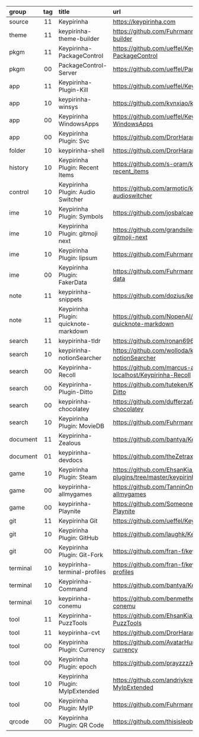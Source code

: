 group    | tag | title                                 | url
:-       | :-: | :-                                    | :-
source   | 11  | Keypirinha                            | https://keypirinha.com
theme    | 11  | keypirinha-theme-builder              | https://github.com/Fuhrmann/keypirinha-theme-builder
pkgm     | 11  | Keypirinha-PackageControl             | https://github.com/ueffel/Keypirinha-PackageControl
pkgm     | 00  | PackageControl-Server                 | https://github.com/ueffel/PackageControl-Server
app      | 11  | Keypirinha-Plugin-Kill                | https://github.com/ueffel/Keypirinha-Plugin-Kill
app      | 10  | keypirinha-winsys                     | https://github.com/kvnxiao/keypirinha-winsys
app      | 00  | Keypirinha WindowsApps                | https://github.com/ueffel/Keypirinha-WindowsApps
app      | 00  | Keypirinha Plugin: Svc                | https://github.com/DrorHarari/keypirinha-svc
folder   | 10  | keypirinha-shell                      | https://github.com/DrorHarari/keypirinha-shell
history  | 10  | Keypirinha Plugin: Recent Items       | https://github.com/s-oram/keypirinha-recent_items
control  | 10  | Keypirinha Plugin: Audio Switcher     | https://github.com/armotic/keypirinha-audioswitcher
ime      | 10  | Keypirinha Plugin: Symbols            | https://github.com/josbalcaen/keypirinha-symbols
ime      | 10  | Keypirinha Plugin: gitmoji next       | https://github.com/grandsilence/keypirinha-gitmoji-next
ime      | 10  | Keypirinha Plugin: lipsum             | https://github.com/Fuhrmann/keypirinha-lipsum
ime      | 00  | Keypirinha Plugin: FakerData          | https://github.com/Fuhrmann/keypirinha-faker-data
note     | 11  | keypirinha-snippets                   | https://github.com/dozius/keypirinha-snippets
note     | 11  | Keypirinha Plugin: quicknote-markdown | https://github.com/NopenAI/keypirinha-quicknote-markdown
search   | 11  | keypirinha-tldr                       | https://github.com/ronan696/keypirinha-tldr
search   | 10  | keypirinha-notionSearcher             | https://github.com/wolloda/keypirinha-notionSearcher
search   | 00  | Keypirinha-Recoll                     | https://github.com/marcus-at-localhost/Keypirinha-Recoll
search   | 00  | Keypirinha-Plugin-Ditto               | https://github.com/tuteken/Keypirinha-Plugin-Ditto
search   | 00  | keypirinha-chocolatey                 | https://github.com/dufferzafar/keypirinha-chocolatey
search   | 10  | Keypirinha Plugin: MovieDB            | https://github.com/Fuhrmann/keypirinha-moviedb
document | 11  | Keypirinha-Zealous                    | https://github.com/bantya/Keypirinha-Zealous
document | 01  | keypirinha-devdocs                    | https://github.com/theZetrax/keypirinha-devdocs
game     | 10  | Keypirinha Plugin: Steam              | https://github.com/EhsanKia/keypirinha-plugins/tree/master/keypirinha-steam
game     | 00  | keypirinha-allmygames                 | https://github.com/TanninOne/keypirinha-allmygames
game     | 00  | keypirinha-Playnite                   | https://github.com/SomeoneIsWorking/keypirinha-Playnite
git      | 11  | Keypirinha Git                        | https://github.com/ueffel/Keypirinha-Git
git      | 10  | Keypirinha Plugin: GitHub             | https://github.com/laughk/Keypirinha-GitHub
git      | 00  | Keypirinha Plugin: Git-Fork           | https://github.com/fran-f/keypirinha-git-fork
terminal | 10  | keypirinha-terminal-profiles          | https://github.com/fran-f/keypirinha-terminal-profiles
terminal | 10  | Keypirinha-Command                    | https://github.com/bantya/Keypirinha-Command
terminal | 10  | keypirinha-conemu                     | https://github.com/benmetheny/keypirinha-conemu
tool     | 11  | Keypirinha-PuzzTools                  | https://github.com/EhsanKia/Keypirinha-PuzzTools
tool     | 11  | keypirinha-cvt                        | https://github.com/DrorHarari/keypirinha-cvt
tool     | 00  | Keypirinha Plugin: Currency           | https://github.com/AvatarHurden/keypirinha-currency
tool     | 00  | Keypirinha Plugin: epoch              | https://github.com/prayzzz/keypirinha-epoch
tool     | 10  | Keypirinha Plugin: MyIpExtended       | https://github.com/andriykrefer/Keypirinha-MyIpExtended
tool     | 00  | Keypirinha Plugin: MyIP               | https://github.com/Fuhrmann/keypirinha-myip
qrcode   | 00  | Keypirinha Plugin: QR Code            | https://github.com/thisisleobro/Keypirinha-qrcode